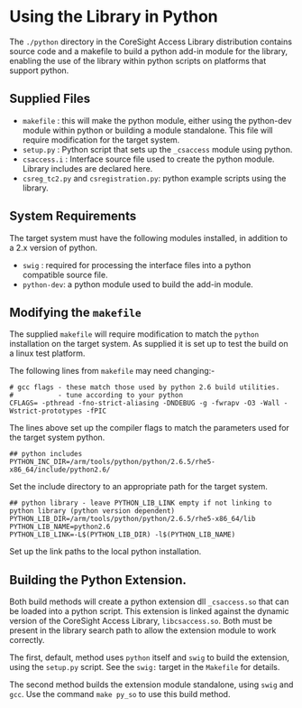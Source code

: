 Using the Library in Python
===========================

The `./python` directory in the CoreSight Access Library distribution contains source code and 
a makefile to build a python add-in module for the library, enabling the use of the library 
within python scripts on platforms that support python.

Supplied Files
--------------

- `makefile` : this will make the python module, either using the python-dev module within python
   or building a module standalone. This file will require modification for the target system.
- `setup.py` : Python script that sets up the `_csaccess` module using python.
- `csaccess.i` : Interface source file used to create the python module. Library includes are 
  declared here.
- `csreg_tc2.py` and `csregistration.py`: python example scripts using the library.


System Requirements
-------------------

The target system must have the following modules installed, in addition to a 2.x version of python.

 - `swig` : required for processing the interface files into a python compatible source file.
 - `python-dev`: a python module used to build the add-in module.


Modifying the `makefile`
------------------------

The supplied `makefile` will require modification to match the `python` installation on the 
target system. As supplied it is set up to test the build on a linux test platform.

The following lines from `makefile` may need changing:-

    # gcc flags - these match those used by python 2.6 build utilities.
    #           - tune according to your python
    CFLAGS= -pthread -fno-strict-aliasing -DNDEBUG -g -fwrapv -O3 -Wall -Wstrict-prototypes -fPIC 

The lines above set up the compiler flags to match the parameters used for the target system python.

    ## python includes 
    PYTHON_INC_DIR=/arm/tools/python/python/2.6.5/rhe5-x86_64/include/python2.6/

Set the include directory to an appropriate path for the target system.

    ## python library - leave PYTHON_LIB_LINK empty if not linking to python library (python version dependent)
    PYTHON_LIB_DIR=/arm/tools/python/python/2.6.5/rhe5-x86_64/lib
    PYTHON_LIB_NAME=python2.6
    PYTHON_LIB_LINK=-L$(PYTHON_LIB_DIR) -l$(PYTHON_LIB_NAME)

Set up the link paths to the local python installation.


Building the Python Extension.
------------------------------

Both build methods will create a python extension dll `_csaccess.so` that can be loaded into a python script. 
This extension is linked against the dynamic version of the CoreSight Access Library, `libcsaccess.so`. 
Both must be present in the library search path to allow the extension module to work correctly.

The first, default, method uses `python` itself and `swig` to build the extension, using the `setup.py` script. 
See the `swig:` target in the `Makefile` for details.

The second method builds the extension module standalone, using `swig` and `gcc`. Use the command `make py_so` to 
use this build method.
